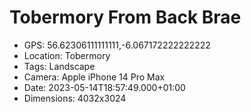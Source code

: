 # Tobermory From Back Brae

- GPS: 56.62306111111111,-6.067172222222222
- Location: Tobermory
- Tags: Landscape
- Camera: Apple iPhone 14 Pro Max
- Date: 2023-05-14T18:57:49.000+01:00
- Dimensions: 4032x3024
